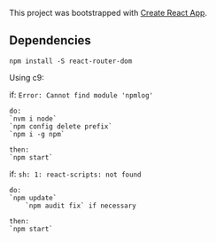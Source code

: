 This project was bootstrapped with [Create React App](https://github.com/facebookincubator/create-react-app).


## Dependencies

`npm install -S react-router-dom`


Using c9:

if:
`Error: Cannot find module 'npmlog'`

    do:
    `nvm i node`
    `npm config delete prefix`
    `npm i -g npm`
    
    then: 
    `npm start`

if:
`sh: 1: react-scripts: not found`

    do:
    `npm update`
        `npm audit fix` if necessary
    
    then: 
    `npm start`